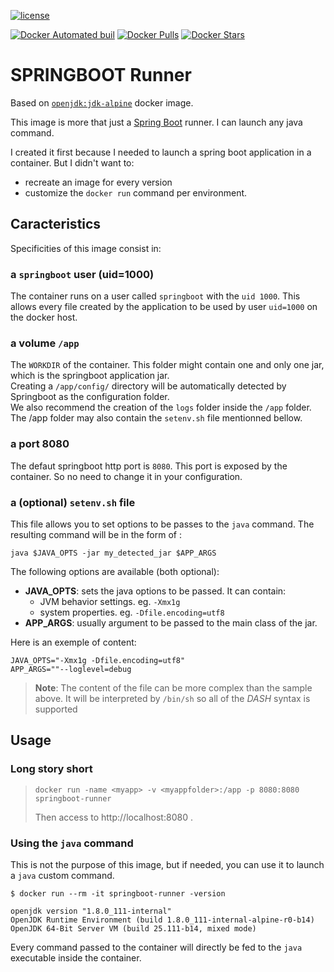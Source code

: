 [![license](https://img.shields.io/github/license/wattazoum/docker-springboot-runner.svg?style=flat-square)](https://opensource.org/licenses/MIT)

[![Docker Automated buil](https://img.shields.io/docker/automated/wattazoum/springboot-runner.svg?style=flat-square)](https://hub.docker.com/r/wattazoum/springboot-runner/)
[![Docker Pulls](https://img.shields.io/docker/pulls/wattazoum/springboot-runner.svg?style=flat-square)](https://hub.docker.com/r/wattazoum/springboot-runner/)
[![Docker Stars](https://img.shields.io/docker/stars/wattazoum/springboot-runner.svg?style=flat-square)](https://hub.docker.com/r/wattazoum/springboot-runner/)

# SPRINGBOOT Runner

Based on [`openjdk:jdk-alpine`](https://hub.docker.com/_/openjdk/) docker image. 

This image is more that just a [Spring Boot](https://projects.spring.io/spring-boot/) runner. 
I can launch any java command.

I created it first because I needed to launch a spring boot application in a container.
But I didn't want to:
* recreate an image for every version
* customize the `docker run` command per environment.

## Caracteristics

Specificities of this image consist in:

### a `springboot` user (uid=1000)
The container runs on a user called `springboot` 
with the `uid 1000`. This allows every file created by the application to be used
by user `uid=1000` on the docker host.

### a volume `/app`

The `WORKDIR` of the container. This folder might contain one and
only one jar, which is the springboot application jar.  
Creating a `/app/config/` directory will be automatically detected by Springboot 
as the configuration folder.  
We also recommend the creation of the `logs` folder inside the `/app` folder.
The /app folder may also contain the `setenv.sh` file mentionned bellow.

### a port 8080

The defaut springboot http port is `8080`. This port is exposed by the container.
So no need to change it in your configuration.

### a (optional) `setenv.sh` file

This file allows you to set options to be passes to the `java` command.
The resulting command will be in the form of :
```
java $JAVA_OPTS -jar my_detected_jar $APP_ARGS
```

The following options are available (both optional):
* **JAVA_OPTS**: sets the java options to be passed. It can contain:
  * JVM behavior settings. eg. `-Xmx1g`
  * system properties. eg. `-Dfile.encoding=utf8`
* **APP_ARGS**: usually argument to be passed to the main class of the jar.

Here is an exemple of content: 
```
JAVA_OPTS="-Xmx1g -Dfile.encoding=utf8"
APP_ARGS=""--loglevel=debug
```

> **Note**: 
> The content of the file can be more complex than the sample above. It will be 
> interpreted by `/bin/sh` so all of the _DASH_ syntax is supported

## Usage

### Long story short

> `docker run -name <myapp> -v <myappfolder>:/app -p 8080:8080 springboot-runner`
> 
> Then access to http://localhost:8080 .


### Using the `java` command

This is not the purpose of this image, but if needed, you can use 
it to launch a `java` custom command.

```
$ docker run --rm -it springboot-runner -version

openjdk version "1.8.0_111-internal"
OpenJDK Runtime Environment (build 1.8.0_111-internal-alpine-r0-b14)
OpenJDK 64-Bit Server VM (build 25.111-b14, mixed mode)
```

Every command passed to the container will directly be fed to the `java` executable 
inside the container.


